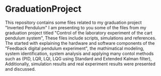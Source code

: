 # GraduationProject
This repository contains some files related to my graduation project "Inverted Pendulum" I am presenting to you some of the files from my graduation project titled "Control of the laboratory experiment of the cart pendulum system", These files include scripts, simulations and references. The started with explaining the hardware and software components of the "Feedback digital pendulum experiment", the mathimatical modeling, system identification, system analysis and applying many contol methods such as (PID, LQR, LQI, LQG using Standard and Extended Kalman filter), Additionally, simulation results and real experiment results were presented and discussed.
